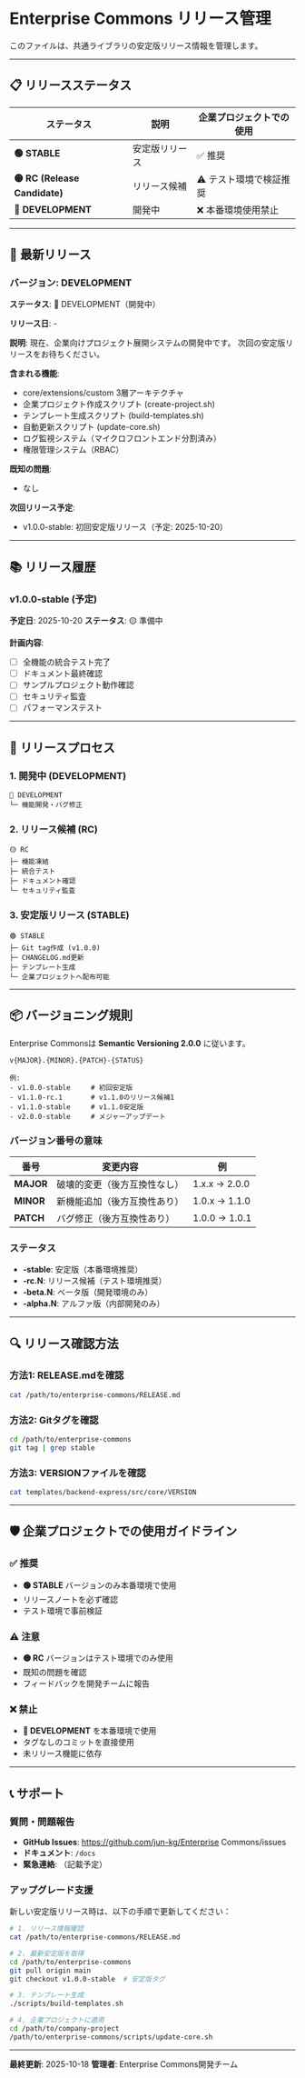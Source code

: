 # Enterprise Commons リリース管理

このファイルは、共通ライブラリの安定版リリース情報を管理します。

---

## 📋 リリースステータス

| ステータス | 説明 | 企業プロジェクトでの使用 |
|-----------|------|------------------------|
| **🟢 STABLE** | 安定版リリース | ✅ 推奨 |
| **🟡 RC (Release Candidate)** | リリース候補 | ⚠️ テスト環境で検証推奨 |
| **🔴 DEVELOPMENT** | 開発中 | ❌ 本番環境使用禁止 |

---

## 🚀 最新リリース

### バージョン: **DEVELOPMENT**
**ステータス**: 🔴 DEVELOPMENT（開発中）

**リリース日**: -

**説明**:
現在、企業向けプロジェクト展開システムの開発中です。
次回の安定版リリースをお待ちください。

**含まれる機能**:
- core/extensions/custom 3層アーキテクチャ
- 企業プロジェクト作成スクリプト (create-project.sh)
- テンプレート生成スクリプト (build-templates.sh)
- 自動更新スクリプト (update-core.sh)
- ログ監視システム（マイクロフロントエンド分割済み）
- 権限管理システム（RBAC）

**既知の問題**:
- なし

**次回リリース予定**:
- v1.0.0-stable: 初回安定版リリース（予定: 2025-10-20）

---

## 📚 リリース履歴

### v1.0.0-stable (予定)
**予定日**: 2025-10-20
**ステータス**: 🟡 準備中

**計画内容**:
- [ ] 全機能の統合テスト完了
- [ ] ドキュメント最終確認
- [ ] サンプルプロジェクト動作確認
- [ ] セキュリティ監査
- [ ] パフォーマンステスト

---

## 🔄 リリースプロセス

### 1. 開発中 (DEVELOPMENT)
```
🔴 DEVELOPMENT
└─ 機能開発・バグ修正
```

### 2. リリース候補 (RC)
```
🟡 RC
├─ 機能凍結
├─ 統合テスト
├─ ドキュメント確認
└─ セキュリティ監査
```

### 3. 安定版リリース (STABLE)
```
🟢 STABLE
├─ Git tag作成 (v1.0.0)
├─ CHANGELOG.md更新
├─ テンプレート生成
└─ 企業プロジェクトへ配布可能
```

---

## 📦 バージョニング規則

Enterprise Commonsは **Semantic Versioning 2.0.0** に従います。

```
v{MAJOR}.{MINOR}.{PATCH}-{STATUS}

例:
- v1.0.0-stable     # 初回安定版
- v1.1.0-rc.1       # v1.1.0のリリース候補1
- v1.1.0-stable     # v1.1.0安定版
- v2.0.0-stable     # メジャーアップデート
```

### バージョン番号の意味

| 番号 | 変更内容 | 例 |
|------|---------|-----|
| **MAJOR** | 破壊的変更（後方互換性なし） | 1.x.x → 2.0.0 |
| **MINOR** | 新機能追加（後方互換性あり） | 1.0.x → 1.1.0 |
| **PATCH** | バグ修正（後方互換性あり） | 1.0.0 → 1.0.1 |

### ステータス

- **-stable**: 安定版（本番環境推奨）
- **-rc.N**: リリース候補（テスト環境推奨）
- **-beta.N**: ベータ版（開発環境のみ）
- **-alpha.N**: アルファ版（内部開発のみ）

---

## 🔍 リリース確認方法

### 方法1: RELEASE.mdを確認

```bash
cat /path/to/enterprise-commons/RELEASE.md
```

### 方法2: Gitタグを確認

```bash
cd /path/to/enterprise-commons
git tag | grep stable
```

### 方法3: VERSIONファイルを確認

```bash
cat templates/backend-express/src/core/VERSION
```

---

## 🛡️ 企業プロジェクトでの使用ガイドライン

### ✅ 推奨

- **🟢 STABLE** バージョンのみ本番環境で使用
- リリースノートを必ず確認
- テスト環境で事前検証

### ⚠️ 注意

- **🟡 RC** バージョンはテスト環境でのみ使用
- 既知の問題を確認
- フィードバックを開発チームに報告

### ❌ 禁止

- **🔴 DEVELOPMENT** を本番環境で使用
- タグなしのコミットを直接使用
- 未リリース機能に依存

---

## 📞 サポート

### 質問・問題報告

- **GitHub Issues**: https://github.com/jun-kg/Enterprise Commons/issues
- **ドキュメント**: `/docs`
- **緊急連絡**: （記載予定）

### アップグレード支援

新しい安定版リリース時は、以下の手順で更新してください：

```bash
# 1. リリース情報確認
cat /path/to/enterprise-commons/RELEASE.md

# 2. 最新安定版を取得
cd /path/to/enterprise-commons
git pull origin main
git checkout v1.0.0-stable  # 安定版タグ

# 3. テンプレート生成
./scripts/build-templates.sh

# 4. 企業プロジェクトに適用
cd /path/to/company-project
/path/to/enterprise-commons/scripts/update-core.sh
```

---

**最終更新**: 2025-10-18
**管理者**: Enterprise Commons開発チーム

